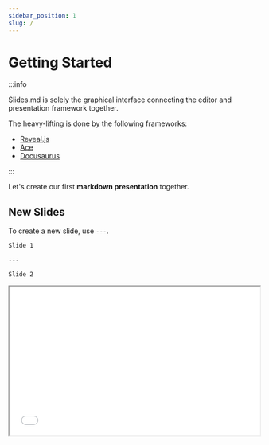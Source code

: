 ```yaml
---
sidebar_position: 1
slug: /
---
```


# Getting Started

:::info

Slides.md is solely the graphical interface connecting the editor and presentation framework together.

The heavy-lifting is done by the following frameworks:

- [Reveal.js](https://revealjs.com/)
- [Ace](https://ace.c9.io/)
- [Docusaurus](https://docusaurus.io/)

:::

Let's create our first **markdown presentation** together.

## New Slides

To create a new slide, use `---`.

```md
Slide 1

---

Slide 2
```

<iframe src="/reveal.js-master/slides.html" height="300" width="100%"/>

## Present

To present click on the presentation and press `F`, afterwards to leave press `ESC`. Try it out on the sample presentation below.

<iframe src="/reveal.js-master/present.html" height="300" width="100%"/>
